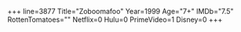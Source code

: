+++
line=3877
Title="Zoboomafoo"
Year=1999
Age="7+"
IMDb="7.5"
RottenTomatoes=""
Netflix=0
Hulu=0
PrimeVideo=1
Disney=0
+++


